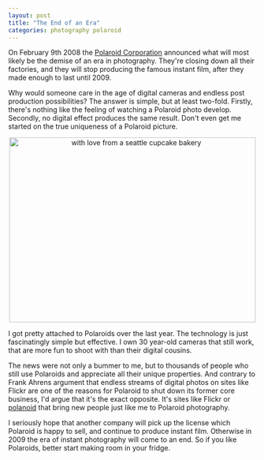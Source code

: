 ```yaml
---
layout: post
title: "The End of an Era"
categories: photography polaroid
---
```

On February 9th 2008 the [Polaroid Corporation](http://www.washingtonpost.com/wp-dyn/content/article/2008/02/08/AR2008020803598.html?hpid=topnews) announced what will most likely be the demise of an era in photography. They're closing down all their factories, and they will stop producing the famous instant film, after they made enough to last until 2009.

Why would someone care in the age of digital cameras and endless post production possibilities? The answer is simple, but at least two-fold. Firstly, there's nothing like the feeling of watching a Polaroid photo develop. Secondly, no digital effect produces the same result. Don't even get me started on the true uniqueness of a Polaroid picture.

<div style="text-align:center;"><a href="http://www.flickr.com/photos/88467464@N00/2093405894" title="View 'with love from a seattle cupcake bakery' on Flickr.com"><img src="http://farm3.static.flickr.com/2395/2093405894_32832c5f17.jpg" alt="with love from a seattle cupcake bakery" border="0" width="500" height="375" /></a></div>

I got pretty attached to Polaroids over the last year. The technology is just fascinatingly simple but effective. I own 30 year-old cameras that still work, that are more fun to shoot with than their digital cousins.

The news were not only a bummer to me, but to thousands of people who still use Polaroids and appreciate all their unique properties. And contrary to Frank Ahrens argument that endless streams of digital photos on sites like Flickr are one of the reasons for Polaroid to shut down its former core business, I'd argue that it's the exact opposite. It's sites like Flickr or [polanoid](http://polanoid.net) that bring new people just like me to Polaroid photography.

I seriously hope that another company will pick up the license which Polaroid is happy to sell, and continue to produce instant film. Otherwise in 2009 the era of instant photography will come to an end. So if you like Polaroids, better start making room in your fridge.